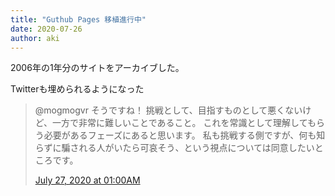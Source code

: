 ```yaml
---
title: "Guthub Pages 移植進行中"
date: 2020-07-26
author: aki
---
```

2006年の1年分のサイトをアーカイブした。

Twitterも埋められるようになった

<blockquote class="twitter-tweet"><p lang="ja" dir="ltr">@mogmogvr そうですね！
挑戦として、目指すものとして悪くないけど、一方で非常に難しいことであること。
これを常識として理解してもらう必要があるフェーズにあると思います。
私も挑戦する側ですが、何も知らずに騙される人がいたら可哀そう、という視点については同意したいところです。</p><a href=" http://twitter.com/o_ob/status/1287417498216751104"> July 27, 2020 at 01:00AM</a></blockquote>
